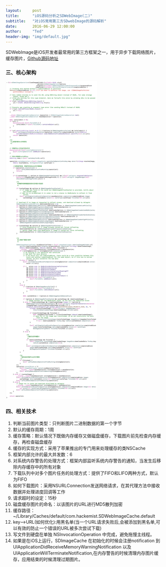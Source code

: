 ```yaml
---
layout:     post
title:      "iOS源码分析之SDWebImage(二)"
subtitle:   "对iOS常用第三方SDwebImage的源码解析"
date:       2016-06-29 12:00:00
author:     "Ted"
header-img: "img/default.jpg"
---
```


SDWebImage是iOS开发者最常用的第三方框架之一，用于异步下载网络图片，缓存图片，[Github源码地址](https://github.com/rs/SDWebImage)

### 三、核心架构

![](/img/SDWebImage/00.png)

### 四、相关技术

1. 判断当前图片类型：只判断图片二进制数据的第一个字节
2. 默认的缓存周期：1周
3. 缓存策略：默认情况下既做内存缓存又做磁盘缓存，下载图片前先检查内存缓存，再检查磁盘缓存
4. 缓存的实现方式：采用了苹果推出的专门用来处理缓存的类NSCache
5. 框架内部允许的最大并发数：6
6. 对系统内存警告的处理方式：框架内部监听系统内存警告的通知，当发生后移除内存缓存中的所有对象
7. 下载队列中对多个图片任务的处理方式：提供了FIFO和LIFO两种方式，默认为FIFO
8. 如何下载图片：采用NSURLConnection发送网络请求，在其代理方法中接收数据并处理进度回调等工作
9. 请求超时的设定：15秒
10. 磁盘缓存图片的命名：以该图片的URL进行MD5散列加密
11. 缓存路径：~/Library/Caches/default/com.hackemist.SDWebImageCache.default
12. key—–>URL(如何优化):用黑名单(当一个URL请求失败后,会被添加到黑名单,可以有效的防止一个错误的URL被多次尝试下载)
13. 写文件到硬盘在单独 NSInvocationOperation 中完成，避免拖慢主线程。
14. 如果是在iOS上运行，SDImageCache 在初始化的时候会注册notification 到 UIApplicationDidReceiveMemoryWarningNotification 以及  UIApplicationWillTerminateNotification,在内存警告的时候清理内存图片缓存，应用结束的时候清理过期图片。